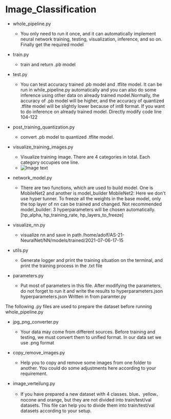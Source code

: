 # Image_Classification
* whole_pipeline.py
     * You only need to run it once, and it can automatically implement neural network training, testing, visualization, inference, and so on. Finally get the required model

* train.py
     * train and return .pb model

* test.py
     * You can test accuracy trained .pb model and .tflite model. It can be run in while_pipeline.py automatically and you can also do some inference using other data on already trained model.Normally, the accuracy of .pb model will be higher, and the accuracy of quantized .tflite model will be slightly lower because of int8 format. If you want to do inference on already trained model. Directly modify code line 104-122 

* post_training_quantization.py
     * convert .pb model to quantized .tflite model.

* visualize_training_images.py
     * Visualize training image. There are 4 categories in total. Each category occupies one line.
     * ![Image text](https://github.com/shaoxiang777/Image_Classification/blob/master/performance/visualize_training_images.png)

* network_model.py
     * There are two functions, which are used to build model. One is MobileNet2 and another is model_builder
MobileNet2: Here we don't use hyper tunner. To freeze all the weights in the base model, only the top layer of nn can be trained and changed. Not recommended
model_builder: 3 hyperparameters will be chosen automatically. [hp_alpha, hp_training_rate, hp_layers_to_freeze]

* visualize_nn.py
     * visualize nn and save in path /home/adolf/AS-21-NeuralNet/NN/models/trained/2021-07-06-17-15

* utils.py
     * Generate logger and print the training situation on the terminal, and print the training process in the .txt file

* parameters.py
     * Put most of parameters in this file. After modifying the parameters, do not forget to run it and write the results to hyperparameters.json
hyperparameters.json Written in from paramter.py


The following .py files are used to prepare the dataset before running whole_pipeline.py

* jpg_png_converter.py
     * Your data may come from different sources. Before training and testing, we must convert them to unified format. In our data set we use .png format

* copy_remove_images.py
     * Help you to copy and remove some images from one folder to another. You could do some adjustments here according to your requirement.

* image_verteilung.py
     * If you have prepared a new dataset with 4 classes. blue、yellow、nocone and orange, but they are not divided into train/test/val datasets. This file can help you to divide them into train/test/val datasets according to your setup.
